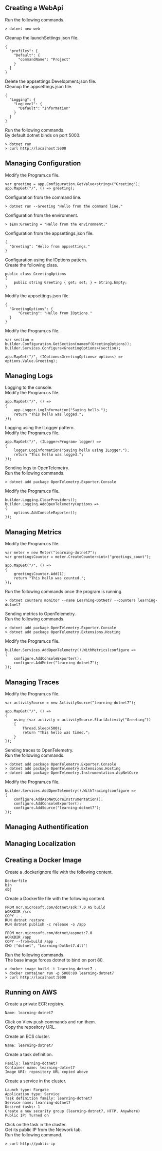 Creating a WebApi
-----------------
Run the following commands.

    > dotnet new web

Cleanup the launchSettings.json file.

    {
      "profiles": {
        "Default": {
          "commandName": "Project"
        }
      }
    }

Delete the appsettings.Development.json file.  
Cleanup the appsettings.json file.

    {
      "Logging": {
        "LogLevel": {
          "Default": "Information"
        }
      }
    }

Run the following commands.  
By default dotnet binds on port 5000.

    > dotnet run
    > curl http://localhost:5000

Managing Configuration
----------------------
Modify the Program.cs file.

    var greeting = app.Configuration.GetValue<string>("Greeting");
    app.MapGet("/", () => greeting);

Configuration from the command line.

    > dotnet run --Greeting "Hello from the command line."

Configuration from the environment.  

    > $Env:Greeting = "Hello from the environment."

Configuration from the appsettings.json file.

    {
      "Greeting": "Hello from appsettings."
    }

Configuration using the IOptions pattern.  
Create the following class.

    public class GreetingOptions
    {
        public string Greeting { get; set; } = String.Empty;
    }

Modify the appsettings.json file.

    {
      "GreetingOptions": {
          "Greeting": "Hello from IOptions."
      }
    }

Modify the Program.cs file.

    var section = builder.Configuration.GetSection(nameof(GreetingOptions));
    builder.Services.Configure<GreetingOptions>(section);

    app.MapGet("/", (IOptions<GreetingOptions> options) => options.Value.Greeting);

Managing Logs
-------------
Logging to the console.  
Modify the Program.cs file.

    app.MapGet("/", () =>
    {
        app.Logger.LogInformation("Saying hello.");
        return "This hello was logged.";
    });

Logging using the ILogger pattern.  
Modify the Program.cs file.

    app.MapGet("/", (ILogger<Program> logger) =>
    {
        logger.LogInformation("Saying hello using ILogger.");
        return "This hello was logged.";
    });

Sending logs to OpenTelemetry.  
Run the following commands.

    > dotnet add package OpenTelemetry.Exporter.Console

Modify the Program.cs file.

    builder.Logging.ClearProviders();
    builder.Logging.AddOpenTelemetry(options =>
    {
        options.AddConsoleExporter();
    });

Managing Metrics
----------------
Modify the Program.cs file.

    var meter = new Meter("learning-dotnet7");
    var greetingsCounter = meter.CreateCounter<int>("greetings_count");

    app.MapGet("/", () =>
    {
        greetingsCounter.Add(1);
        return "This hello was counted.";
    });

Run the following commands once the program is running.

    > dotnet counters monitor --name Learning-DotNet7 --counters learning-dotnet7

Sending metrics to OpenTelemetry.  
Run the following commands.

    > dotnet add package OpenTelemetry.Exporter.Console
    > dotnet add package OpenTelemetry.Extensions.Hosting

Modify the Program.cs file.

    builder.Services.AddOpenTelemetry().WithMetrics(configure =>
    {
        configure.AddConsoleExporter();
        configure.AddMeter("learning-dotnet7");
    });

Managing Traces
---------------
Modify the Program.cs file.

    var activitySource = new ActivitySource("learning-dotnet7");

    app.MapGet("/", () =>
    {
        using (var activity = activitySource.StartActivity("Greeting"))
        {
            Thread.Sleep(500);
            return "This hello was timed.";
        }
    });

Sending traces to OpenTelemetry.  
Run the following commands.

    > dotnet add package OpenTelemetry.Exporter.Console
    > dotnet add package OpenTelemetry.Extensions.Hosting
    > dotnet add package OpenTelemetry.Instrumentation.AspNetCore

Modify the Program.cs file.

    builder.Services.AddOpenTelemetry().WithTracing(configure =>
    {
        configure.AddAspNetCoreInstrumentation();
        configure.AddConsoleExporter();
        configure.AddSource("learning-dotnet7");
    });

Managing Authentification
-------------------------

Managing Localization
---------------------

Creating a Docker Image
-----------------------
Create a .dockerignore file with the following content.

    Dockerfile
    bin
    obj

Create a Dockerfile file with the following content.

    FROM mcr.microsoft.com/dotnet/sdk:7.0 AS build
    WORKDIR /src
    COPY . .
    RUN dotnet restore
    RUN dotnet publish -c release -o /app

    FROM mcr.microsoft.com/dotnet/aspnet:7.0
    WORKDIR /app
    COPY --from=build /app .
    CMD ["dotnet", "Learning-DotNet7.dll"]

Run the following commands.  
The base image forces dotnet to bind on port 80.

    > docker image build -t learning-dotnet7 .
    > docker container run -p 5000:80 learning-dotnet7
    > curl http://localhost:5000

Running on AWS
--------------
Create a private ECR registry.

    Name: learning-dotnet7

Click on View push commands and run them.  
Copy the repository URL.

Create an ECS cluster.

    Name: learning-dotnet7

Create a task definition.
  
    Family: learning-dotnet7
    Container name: learning-dotnet7
    Image URI: repository URL copied above

Create a service in the cluster.

    Launch type: Fargate
    Application type: Service
    Task definition family: learning-dotnet7
    Service name: learning-dotnet7
    Desired tasks: 1
    Create a new security group (learning-dotnet7, HTTP, Anywhere)
    Public IP: Turned on

Click on the task in the cluster.  
Get its public IP from the Network tab.  
Run the following command.

    > curl http://public-ip
